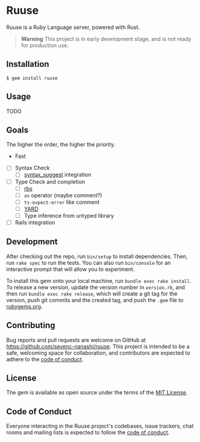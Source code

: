 # Ruuse

Ruuse is a Ruby Language server, powered with Rust.

> **Warning**
> This project is in early development stage, and is not ready for production use.

## Installation

    $ gem install ruuse

## Usage

TODO

## Goals

The higher the order, the higher the priority.

- Fast

- [ ] Syntax Check
  - [ ] [syntax_suggest](https://github.com/ruby/syntax_suggest) integration
- [ ] Type Check and completion
  - [ ] [rbs](https://github.com/ruby/rbs)
  - [ ] `as` operator (maybe comment?)
  - [ ] `ts-expect-error` like comment
  - [ ] [YARD](https://yardoc.org)
  - [ ] Type inference from untyped library
- [ ] Rails integration

## Development

After checking out the repo, run `bin/setup` to install dependencies. Then, run `rake spec` to run the tests. You can also run `bin/console` for an interactive prompt that will allow you to experiment.

To install this gem onto your local machine, run `bundle exec rake install`. To release a new version, update the version number in `version.rb`, and then run `bundle exec rake release`, which will create a git tag for the version, push git commits and the created tag, and push the `.gem` file to [rubygems.org](https://rubygems.org).

## Contributing

Bug reports and pull requests are welcome on GitHub at https://github.com/sevenc-nanashi/ruuse. This project is intended to be a safe, welcoming space for collaboration, and contributors are expected to adhere to the [code of conduct](https://github.com/sevenc-nanashi/ruuse/blob/main/CODE_OF_CONDUCT.md).

## License

The gem is available as open source under the terms of the [MIT License](https://opensource.org/licenses/MIT).

## Code of Conduct

Everyone interacting in the Ruuse project's codebases, issue trackers, chat rooms and mailing lists is expected to follow the [code of conduct](https://github.com/sevenc-nanashi/ruuse/blob/main/CODE_OF_CONDUCT.md).
